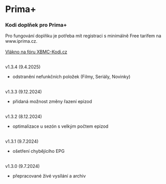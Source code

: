 <h1>Prima+</h1>
<p>
<h3>Kodi doplňek pro Prima+</h3>
<p>
Pro fungování doplňku je potřeba mít registraci s minimálně Free tarifem na www.iprima.cz.<br><br>
<a href="https://www.xbmc-kodi.cz/prima-+">Vlákno na fóru XBMC-Kodi.cz</a><br><br>

v1.3.4 (9.4.2025)<br>
- odstranění nefunkčních položek (Filmy, Seriály, Novinky)<br><br>

v1.3.3 (9.12.2024)<br>
- přidaná možnost změny řazení epizod<br><br>

v1.3.2 (8.12.2024)<br>
- optimalizace u sezón s velkým počtem epizod<br><br>

v1.3.1 (9.7.2024)<br>
- ošetření chybějícího EPG<br><br>

v1.3.0 (9.7.2024)<br>
- přepracované živé vysílání a archiv<br><br>
</p>
